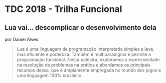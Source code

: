 # TDC 2018 - Trilha Funcional

## Lua vai... descomplicar o desenvolvimento dela
por Daniel Alves

> Lua é uma linguagem de programação interpretada simples e leve, mas eficiente e poderosa. Também é multiparadigma e permite a programação funcional. Nesta palestra, exploramos a expressividade na resolução de problemas na prática e abordamos os principais recursos dessa, que é amplamente empregada no mundo dos jogos e uma linguagem 100% brasileira.
